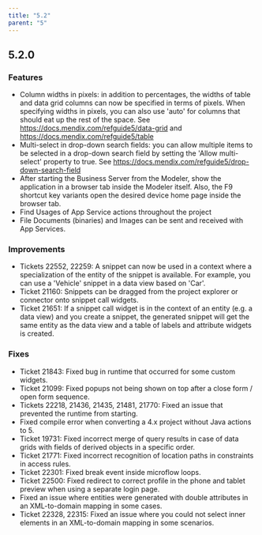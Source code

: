 ```yaml
---
title: "5.2"
parent: "5"
---
```


## 5.2.0

### Features

* Column widths in pixels: in addition to percentages, the widths of table and data grid columns can now be specified in terms of pixels. When specifying widths in pixels, you can also use 'auto' for columns that should eat up the rest of the space. See https://docs.mendix.com/refguide5/data-grid and https://docs.mendix.com/refguide5/table
* Multi-select in drop-down search fields: you can allow multiple items to be selected in a drop-down search field by setting the 'Allow multi-select' property to true. See https://docs.mendix.com/refguide5/drop-down-search-field
* After starting the Business Server from the Modeler, show the application in a browser tab inside the Modeler itself. Also, the F9 shortcut key variants open the desired device home page inside the browser tab.
* Find Usages of App Service actions throughout the project
* File Documents (binaries) and Images can be sent and received with App Services.

### Improvements

* Tickets 22552, 22259: A snippet can now be used in a context where a specialization of the entity of the snippet is available. For example, you can use a 'Vehicle' snippet in a data view based on 'Car'.
* Ticket 21160: Snippets can be dragged from the project explorer or connector onto snippet call widgets.
* Ticket 21651: If a snippet call widget is in the context of an entity (e.g. a data view) and you create a snippet, the generated snippet will get the same entity as the data view and a table of labels and attribute widgets is created.

### Fixes

* Ticket 21843: Fixed bug in runtime that occurred for some custom widgets.
* Ticket 21099: Fixed popups not being shown on top after a close form / open form sequence.
* Tickets 22218, 21436, 21435, 21481, 21770: Fixed an issue that prevented the runtime from starting.
* Fixed compile error when converting a 4.x project without Java actions to 5.
* Ticket 19731: Fixed incorrect merge of query results in case of data grids with fields of derived objects in a specific order.
* Ticket 21771: Fixed incorrect recognition of location paths in constraints in access rules.
* Ticket 22301: Fixed break event inside microflow loops.
* Ticket 22500: Fixed redirect to correct profile in the phone and tablet preview when using a separate login page.
* Fixed an issue where entities were generated with double attributes in an XML-to-domain mapping in some cases.
* Ticket 22328, 22315: Fixed an issue where you could not select inner elements in an XML-to-domain mapping in some scenarios.
